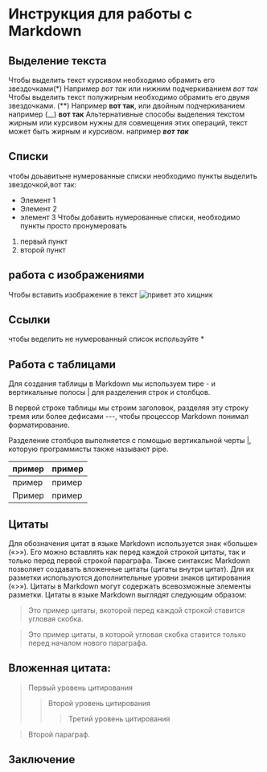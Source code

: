 # Инструкция для работы с Markdown

## Выделение текста
Чтобы выделить текст курсивом необходимо обрамить его звездочками(*) Например *вот так* или нижним подчеркиванием _вот так_
Чтобы выделить  текст полужирным необходимо обрамить его двумя звездочками. (**) Например **вот так**, или двойным подчеркиванием например (__) __вот так__
Альтернативные способы выделения текстом жирным или курсивом нужны для совмещения этих операций, текст может быть жирным и курсивом. например _**вот так**_



## Списки
 чтобы доьавитьне нумерованные списки необходимо пункты выделить звездочкой,вот так:
 * Элемент 1
 * Элемент 2
 * элемент 3
 Чтобы добавить нумерованные списки, необходимо пункты просто пронумеровать
 1. первый пункт
 2. второй пункт 

## работа с изображениями
Чтобы вставить изображение в текст ![привет это хищник](predator.jpeg)

## Ссылки
чтобы веделить не нумерованный список используйте *
## Работа с таблицами
Для создания таблицы в Markdown мы используем тире - и вертикальные полосы | для разделения строк и столбцов.



В первой строке таблицы мы строим заголовок, разделяя эту строку тремя или более дефисами ---, чтобы процессор Markdown понимал форматирование.



Разделение столбцов выполняется с помощью вертикальной черты |, которую программисты также называют pipe.

| пример | пример |
|--------|--------|
|пример  | пример |
|Пример  | пример |


## Цитаты
Для обозначения цитат в языке Markdown используется знак «больше» («>»). Его можно вставлять как перед каждой строкой цитаты, так и только перед первой строкой параграфа. Также синтаксис Markdown позволяет создавать вложенные цитаты (цитаты внутри цитат). Для их разметки используются дополнительные уровни знаков цитирования («>»). Цитаты в Markdown могут содержать всевозможные элементы разметки. Цитаты в языке Markdown выглядят следующим образом:
> Это пример цитаты,
> вкоторой перед каждой строкой
> ставится угловая скобка.





> Это пример цитаты,
в которой угловая скобка
ставится только перед началом нового параграфа.

## Вложенная цитата:
> Первый уровень цитирования
>> Второй уровень цитирования
>>> Третий уровень цитирования

> Второй параграф.



## Заключение
